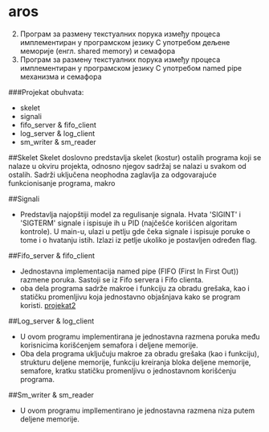 # aros

2. Програм за размену текстуалних порука између процеса имплементиран у програмском језику C употребом дељене меморијe (енгл. shared memory) и семафора
3. Програм за размену текстуалних порука између процеса имплементиран у програмском језику C употребом named pipe механизма и семафора

###Projekat obuhvata:
- skelet
- signali
- fifo_server & fifo_client
- log_server & log_client
- sm_writer & sm_reader

##Skelet
Skelet doslovno predstavlja skelet (kostur) ostalih programa koji se nalaze u okviru projekta, odnosno njegov sadržaj se nalazi u svakom od ostalih. Sadrži uključena neophodna zaglavlja za odgovarajuće funkcionisanje programa, makro

##Signali
- Predstavlja najopštiji model za regulisanje signala. Hvata 'SIGINT' i 'SIGTERM' signale i ispisuje ih u PID (najčešće korišćen algoritam kontrole). U main-u, ulazi u petlju gde čeka signale i ispisuje poruke o tome i o hvatanju istih. Izlazi iz petlje ukoliko je postavljen određen flag. 

##Fifo_server & fifo_client
- Jednostavna implementacija named pipe (FIFO (First In First Out)) razmene poruka. Sastoji se iz Fifo servera i Fifo clienta.
- oba dela programa sadrže makroe i funkciju za obradu grešaka, kao i statičku promenljivu koja jednostavno objašnjava kako se program koristi.
[projekat2](https://github.com/ancheee/aros/assets/160538389/9bd2b4c7-9ae2-4cab-ace5-06de424ba7c5)



##Log_server & log_client
- U ovom programu implementirana je jednostavna razmena poruka među korisnicima korišćenjem semafora i deljene memorije.
- Oba dela programa uključuju makroe za obradu grešaka (kao i funkciju), strukturu deljene memorije, funkciju kreiranja bloka deljene memorije, semafore, kratku statičku promenljivu o jednostavnom korišćenju programa.

##Sm_writer & sm_reader
- U ovom programu impllementirano je jednostavna razmena niza putem deljene memorije. 

